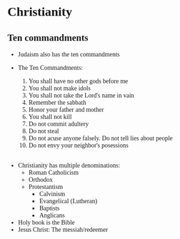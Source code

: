 <span style="font-family:'cascadia code'">

# Christianity

## Ten commandments
- Judaism also has the ten commandments

- The Ten Commandments:
  1. You shall have no other gods before me
  2. You shall not make idols
  3. You shall not take the Lord's name in vain
  4. Remember the sabbath
  5. Honor your father and mother
  6. You shall not kill
  7. Do not commit adultery
  8. Do not steal
  9. Do not acuse anyone falsely. Do not tell lies about people
  10. Do not envy your neighbor's posessions


##
- Christianity has multiple denominations:
  - Roman Catholicism
  - Orthodox
  - Protestantism
    - Calvinism
    - Evangelical (Lutheran)
    - Baptists
    - Anglicans
- Holy book is the Bible
- Jesus Christ: The messiah/redeemer



</span>